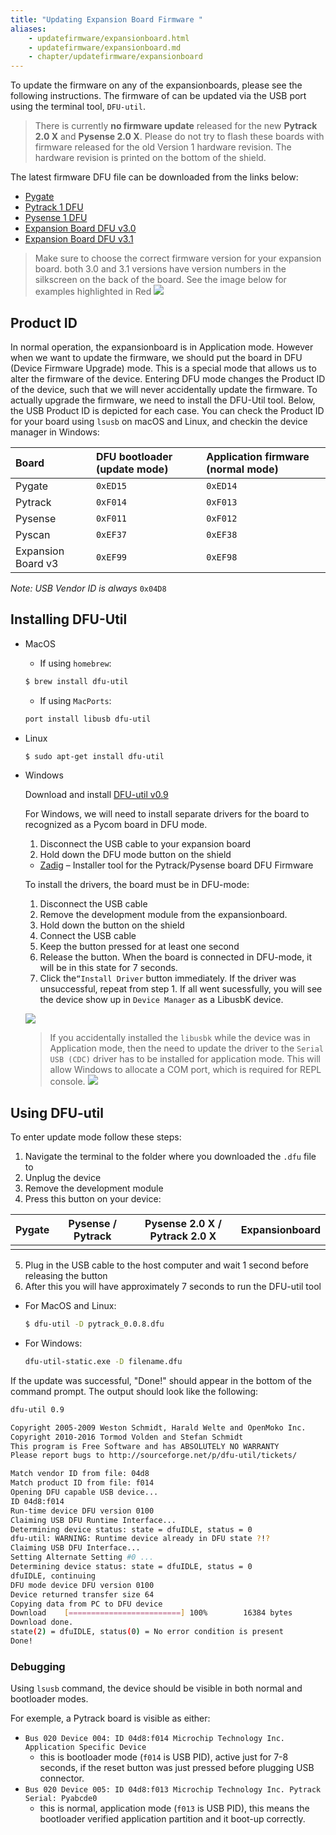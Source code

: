 ```yaml
---
title: "Updating Expansion Board Firmware "
aliases:
    - updatefirmware/expansionboard.html
    - updatefirmware/expansionboard.md
    - chapter/updatefirmware/expansionboard
---
```


To update the firmware on any of the expansionboards, please see the following instructions. The firmware of can be updated via the USB port using the terminal tool, `DFU-util`.

> There is currently **no firmware update** released for the new **Pytrack 2.0 X** and **Pysense 2.0 X**. Please do not try to flash these boards with firmware released for the old Version 1 hardware revision. The hardware revision is printed on the bottom of the shield.


The latest firmware DFU file can be downloaded from the links below:
* [Pygate](https://software.pycom.io/findupgrade?key=pygate.dfu&type=all&redirect=true)
* [Pytrack 1 DFU](https://software.pycom.io/findupgrade?key=pytrack.dfu&type=all&redirect=true)
* [Pysense 1 DFU](https://software.pycom.io/findupgrade?key=pysense.dfu&type=all&redirect=true)
* [Expansion Board DFU v3.0](https://software.pycom.io/findupgrade?key=expansion3.dfu&type=all&redirect=true)
* [Expansion Board DFU v3.1](https://software.pycom.io/findupgrade?key=expansion31.dfu&type=all&redirect=true)


> Make sure to choose the correct firmware version for your expansion board. both 3.0 and 3.1 versions have version numbers in the silkscreen on the back of the board. See the image below for examples highlighted in Red
>![](/gitbook/assets/expansion_board_version.png)

## Product ID
In normal operation, the expansionboard is in Application mode. However when we want to update the firmware, we should put the board in DFU (Device Firmware Upgrade) mode. This is a special mode that allows us to alter the firmware of the device. Entering DFU mode changes the Product ID of the device, such that we will never accidentally update the firmware. To actually upgrade the firmware, we need to install the DFU-Util tool. Below, the USB Product ID is depicted for each case. You can check the Product ID for your board using `lsusb` on macOS and Linux, and checkin the device manager in Windows:

| Board | DFU bootloader (update mode) | Application firmware (normal mode) |
| :--- | :--- | :--- |
| Pygate | `0xED15` | `0xED14` |
| Pytrack | `0xF014` | `0xF013` |
| Pysense | `0xF011` | `0xF012` |
| Pyscan | `0xEF37` | `0xEF38` |
| Expansion Board v3 | `0xEF99` | `0xEF98` |

_Note: USB Vendor ID is always_ `0x04D8`



## Installing DFU-Util

  * MacOS

    * If using `homebrew`:

    ```bash
    $ brew install dfu-util
    ```
    * If using `MacPorts`:

    ```bash
    port install libusb dfu-util
    ```
  * Linux

    ```bash
    $ sudo apt-get install dfu-util
    ```

  * Windows

    Download and install [DFU-util v0.9](http://dfu-util.sourceforge.net/releases/dfu-util-0.9-win64.zip) 
    
    For Windows, we will need to install separate drivers for the board to recognized as a Pycom board in DFU mode.
    1. Disconnect the USB cable to your expansion board
    2. Hold down the DFU mode button on the shield

    * [Zadig](http://zadig.akeo.ie/) – Installer tool for the Pytrack/Pysense board DFU Firmware

    To install the drivers, the board must be in DFU-mode:

    1. Disconnect the USB cable
    2. Remove the development module from the expansionboard.
    3. Hold down the button on the shield
    4. Connect the USB cable
    5. Keep the button pressed for at least one second
    6. Release the button. When the board is connected in DFU-mode, it will be in this state for 7 seconds.
    7. Click the`“Install Driver` button immediately. If the driver was unsuccessful, repeat from step 1.
    If all went sucessfully, you will see the device show up in `Device Manager` as a LibusbK device.

    ![](/gitbook/assets/pytrack_dfu_mode_zadig.png)

    > If you accidentally installed the `libusbk` while the device was in Application mode, then the need to update the driver to the `Serial USB (CDC)` driver has to be installed for application mode. This will allow Windows to allocate a COM port, which is required for REPL console.
    > ![](/gitbook/assets/pytrack_app_mode_zadig.png)

## Using DFU-util

To enter update mode follow these steps:

1. Navigate the terminal to the folder where you downloaded the `.dfu` file to
2. Unplug the device
3. Remove the development module
4. Press this button on your device:

| Pygate | Pysense / Pytrack | Pysense 2.0 X / Pytrack 2.0 X | Expansionboard |
|:------:|:-----------------:|:-----------------------------:|:--------------:|
|         |       |           |           |


5. Plug in the USB cable to the host computer and wait 1 second before releasing the button
6. After this you will have approximately 7 seconds to run the DFU-util tool
  * For MacOS and Linux:
    ```bash
    $ dfu-util -D pytrack_0.0.8.dfu
    ```
  * For Windows:
    ```bash
    dfu-util-static.exe -D filename.dfu
    ```

If the update was successful, "Done!" should appear in the bottom of the command prompt.
The output should look like the following:

```bash
dfu-util 0.9

Copyright 2005-2009 Weston Schmidt, Harald Welte and OpenMoko Inc.
Copyright 2010-2016 Tormod Volden and Stefan Schmidt
This program is Free Software and has ABSOLUTELY NO WARRANTY
Please report bugs to http://sourceforge.net/p/dfu-util/tickets/

Match vendor ID from file: 04d8
Match product ID from file: f014
Opening DFU capable USB device...
ID 04d8:f014
Run-time device DFU version 0100
Claiming USB DFU Runtime Interface...
Determining device status: state = dfuIDLE, status = 0
dfu-util: WARNING: Runtime device already in DFU state ?!?
Claiming USB DFU Interface...
Setting Alternate Setting #0 ...
Determining device status: state = dfuIDLE, status = 0
dfuIDLE, continuing
DFU mode device DFU version 0100
Device returned transfer size 64
Copying data from PC to DFU device
Download    [=========================] 100%        16384 bytes
Download done.
state(2) = dfuIDLE, status(0) = No error condition is present
Done!
```

### Debugging

Using `lsusb` command, the device should be visible in both normal and bootloader modes.

For exemple, a Pytrack board is visible as either:

* `Bus 020 Device 004: ID 04d8:f014 Microchip Technology Inc. Application Specific Device`
  * this is bootloader mode (`f014` is USB PID), active just for 7-8 seconds, if the reset button was just  pressed before plugging USB connector.
* `Bus 020 Device 005: ID 04d8:f013 Microchip Technology Inc. Pytrack Serial: Pyabcde0`
  * this is normal, application mode (`f013` is USB PID), this means the bootloader verified application partition and it boot-up correctly.
